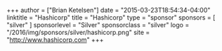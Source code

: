 +++
author = ["Brian Ketelsen"]
date = "2015-03-23T18:54:34-04:00"
linktitle = "Hashicorp"
title = "Hashicorp"
type = "sponsor"
sponsors = [ "silver" ] 
sponsorlevel = "Silver"
sponsorclass = "silver"
logo = "/2016/img/sponsors/silver/hashicorp.png"
site = "http://www.hashicorp.com"
+++

